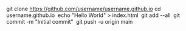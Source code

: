 git clone https://github.com/username/username.github.io cd username.github.io  echo "Hello World" > index.html  git add --all  git commit -m "Initial commit"  git push -u origin main

